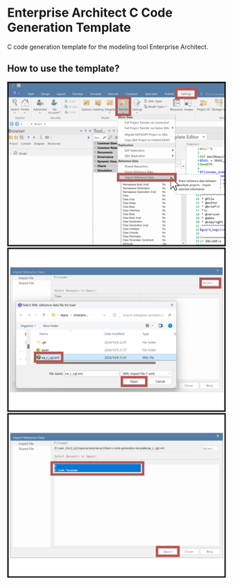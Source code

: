 # Enterprise Architect C Code Generation Template
C code generation template for the modeling tool Enterprise Architect.

## How to use the template?
![import_cgt_1](asset/import_cgt_1.png)
![import_cgt_2](asset/import_cgt_2.png)
![import_cgt_3](asset/import_cgt_3.png)
